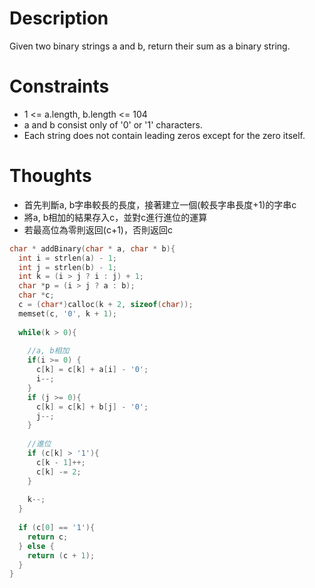 # Description

Given two binary strings a and b, return their sum as a binary string.

# Constraints

- 1 <= a.length, b.length <= 104
- a and b consist only of '0' or '1' characters.
- Each string does not contain leading zeros except for the zero itself.

# Thoughts

- 首先判斷a, b字串較長的長度，接著建立一個(較長字串長度+1)的字串c
- 將a, b相加的結果存入c，並對c進行進位的運算
- 若最高位為零則返回(c+1)，否則返回c

```c
char * addBinary(char * a, char * b){
  int i = strlen(a) - 1;   
  int j = strlen(b) - 1;
  int k = (i > j ? i : j) + 1;
  char *p = (i > j ? a : b);
  char *c;
  c = (char*)calloc(k + 2, sizeof(char));
  memset(c, '0', k + 1);
  
  while(k > 0){
    
	//a, b相加
    if(i >= 0) {
      c[k] = c[k] + a[i] - '0';
      i--;
    }
    if (j >= 0){
      c[k] = c[k] + b[j] - '0';
      j--;
    }
    
	//進位
    if (c[k] > '1'){
      c[k - 1]++;
      c[k] -= 2;
    }
        
    k--;
  }
  
  if (c[0] == '1'){
    return c;
  } else {
    return (c + 1);
  }
}
```